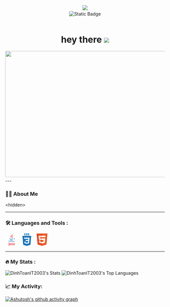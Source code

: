 <div align="center">
  <div id="header">
    <img src="https://media.giphy.com/media/Dh5q0sShxgp13DwrvG/giphy.gif" width="200"/>
  </div>
  <div id="badges">
    <img alt="Static Badge" src="https://img.shields.io/badge/Major-Information_systems-blue?style=for-the-badge&logo=educative&labelColor=green">
  </div>
  <div id="profile-views">
    <img src="https://komarev.com/ghpvc/?username=DinhToanIT2003&style=flat-square&color=blue" alt=""/>
  </div>
  <h1 id="hello">
    hey there
    <img src="https://media.giphy.com/media/hvRJCLFzcasrR4ia7z/giphy.gif" width="30px"/>
  </h1>
  <div id="banners">
  <img src="https://media.giphy.com/media/dWesBcTLavkZuG35MI/giphy.gif" width="600" height="400"/>
  </div>
</div>
---

### :woman_technologist: About Me

&lt;hidden&gt;

---

### :hammer_and_wrench: Languages and Tools :

<div>
  <img src="https://github.com/devicons/devicon/blob/master/icons/java/java-original-wordmark.svg" title="Java" alt="Java" width="40" height="40"/>&nbsp;
  <img src="https://github.com/devicons/devicon/blob/master/icons/css3/css3-plain-wordmark.svg"  title="CSS3" alt="CSS" width="40" height="40"/>&nbsp;
  <img src="https://github.com/devicons/devicon/blob/master/icons/html5/html5-original.svg" title="HTML5" alt="HTML" width="40" height="40"/>&nbsp;
</div>

---

### :fire: My Stats :

![DinhToanIT2003's Stats](https://github-readme-stats.vercel.app/api?username=DinhToanIT2003&theme=vue-dark&show_icons=true&hide_border=true&count_private=true)
![DinhToanIT2003's Top Languages](https://github-readme-stats.vercel.app/api/top-langs/?username=DinhToanIT2003&theme=vue-dark&show_icons=true&hide_border=true&layout=compact)

### :chart_with_upwards_trend: My Activity:
[![Ashutosh's github activity graph](https://github-readme-activity-graph.vercel.app/graph?username=DinhToanIT2003&theme=github)](https://github.com/ashutosh00710/github-readme-activity-graph)
